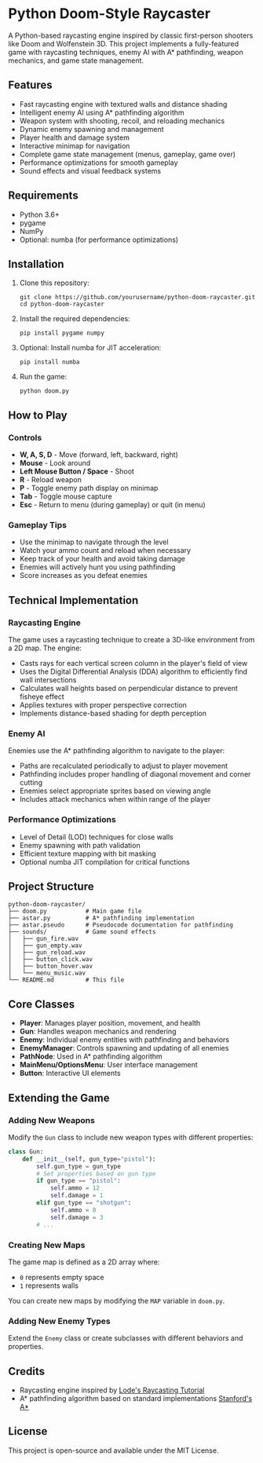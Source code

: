 # Python Doom-Style Raycaster

A Python-based raycasting engine inspired by classic first-person shooters like Doom and Wolfenstein 3D. This project implements a fully-featured game with raycasting techniques, enemy AI with A* pathfinding, weapon mechanics, and game state management.


## Features

- Fast raycasting engine with textured walls and distance shading
- Intelligent enemy AI using A* pathfinding algorithm
- Weapon system with shooting, recoil, and reloading mechanics
- Dynamic enemy spawning and management
- Player health and damage system
- Interactive minimap for navigation
- Complete game state management (menus, gameplay, game over)
- Performance optimizations for smooth gameplay
- Sound effects and visual feedback systems

## Requirements

- Python 3.6+
- pygame
- NumPy
- Optional: numba (for performance optimizations)

## Installation

1. Clone this repository:
   ```
   git clone https://github.com/yourusername/python-doom-raycaster.git
   cd python-doom-raycaster
   ```

2. Install the required dependencies:
   ```
   pip install pygame numpy
   ```

3. Optional: Install numba for JIT acceleration:
   ```
   pip install numba
   ```

4. Run the game:
   ```
   python doom.py
   ```

## How to Play

### Controls

- **W, A, S, D** - Move (forward, left, backward, right)
- **Mouse** - Look around
- **Left Mouse Button / Space** - Shoot
- **R** - Reload weapon
- **P** - Toggle enemy path display on minimap
- **Tab** - Toggle mouse capture
- **Esc** - Return to menu (during gameplay) or quit (in menu)

### Gameplay Tips

- Use the minimap to navigate through the level
- Watch your ammo count and reload when necessary
- Keep track of your health and avoid taking damage
- Enemies will actively hunt you using pathfinding
- Score increases as you defeat enemies

## Technical Implementation

### Raycasting Engine

The game uses a raycasting technique to create a 3D-like environment from a 2D map. The engine:

- Casts rays for each vertical screen column in the player's field of view
- Uses the Digital Differential Analysis (DDA) algorithm to efficiently find wall intersections
- Calculates wall heights based on perpendicular distance to prevent fisheye effect
- Applies textures with proper perspective correction
- Implements distance-based shading for depth perception

### Enemy AI

Enemies use the A* pathfinding algorithm to navigate to the player:

- Paths are recalculated periodically to adjust to player movement
- Pathfinding includes proper handling of diagonal movement and corner cutting
- Enemies select appropriate sprites based on viewing angle
- Includes attack mechanics when within range of the player

### Performance Optimizations

- Level of Detail (LOD) techniques for close walls
- Enemy spawning with path validation
- Efficient texture mapping with bit masking
- Optional numba JIT compilation for critical functions

## Project Structure

```
python-doom-raycaster/
├── doom.py           # Main game file
├── astar.py          # A* pathfinding implementation
├── astar.pseudo      # Pseudocode documentation for pathfinding
├── sounds/           # Game sound effects
│   ├── gun_fire.wav
│   ├── gun_empty.wav
│   ├── gun_reload.wav
│   ├── button_click.wav
│   ├── button_hover.wav
│   └── menu_music.wav
└── README.md         # This file
```

## Core Classes

- **Player**: Manages player position, movement, and health
- **Gun**: Handles weapon mechanics and rendering
- **Enemy**: Individual enemy entities with pathfinding and behaviors
- **EnemyManager**: Controls spawning and updating of all enemies
- **PathNode**: Used in A* pathfinding algorithm
- **MainMenu/OptionsMenu**: User interface management
- **Button**: Interactive UI elements

## Extending the Game

### Adding New Weapons

Modify the `Gun` class to include new weapon types with different properties:

```python
class Gun:
    def __init__(self, gun_type="pistol"):
        self.gun_type = gun_type
        # Set properties based on gun type
        if gun_type == "pistol":
            self.ammo = 12
            self.damage = 1
        elif gun_type == "shotgun":
            self.ammo = 8
            self.damage = 3
        # ...
```

### Creating New Maps

The game map is defined as a 2D array where:
- `0` represents empty space
- `1` represents walls

You can create new maps by modifying the `MAP` variable in `doom.py`.

### Adding New Enemy Types

Extend the `Enemy` class or create subclasses with different behaviors and properties.

## Credits

- Raycasting engine inspired by [Lode's Raycasting Tutorial](https://lodev.org/cgtutor/raycasting.html)
- A* pathfinding algorithm based on standard implementations [Stanford's A*](https://theory.stanford.edu/~amitp/GameProgramming/AStarComparison.html)

## License

This project is open-source and available under the MIT License.

